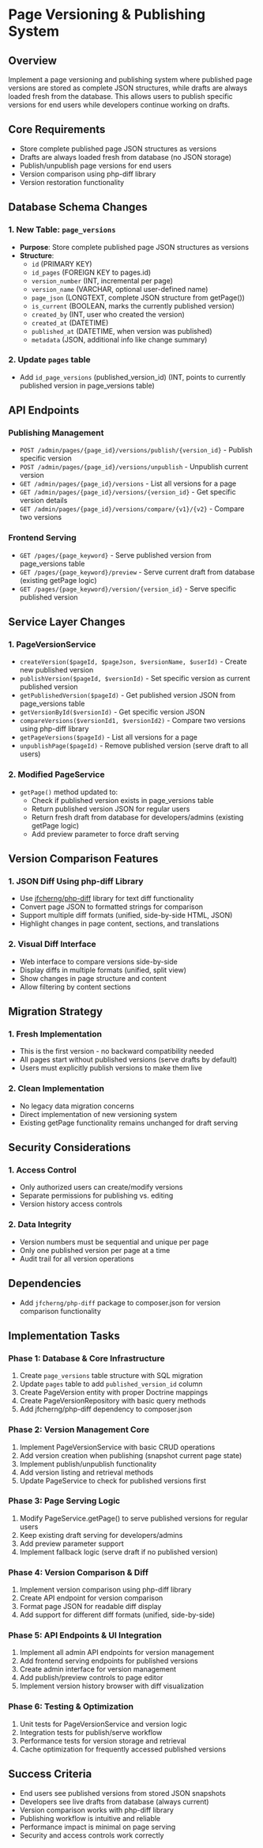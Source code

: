 # Page Versioning & Publishing System

## Overview
Implement a page versioning and publishing system where published page versions are stored as complete JSON structures, while drafts are always loaded fresh from the database. This allows users to publish specific versions for end users while developers continue working on drafts.

## Core Requirements
- Store complete published page JSON structures as versions
- Drafts are always loaded fresh from database (no JSON storage)
- Publish/unpublish page versions for end users
- Version comparison using php-diff library
- Version restoration functionality

## Database Schema Changes

### 1. New Table: `page_versions`
- **Purpose**: Store complete published page JSON structures as versions
- **Structure**:
  - `id` (PRIMARY KEY)
  - `id_pages` (FOREIGN KEY to pages.id)
  - `version_number` (INT, incremental per page)
  - `version_name` (VARCHAR, optional user-defined name)
  - `page_json` (LONGTEXT, complete JSON structure from getPage())
  - `is_current` (BOOLEAN, marks the currently published version)
  - `created_by` (INT, user who created the version)
  - `created_at` (DATETIME)
  - `published_at` (DATETIME, when version was published)
  - `metadata` (JSON, additional info like change summary)

### 2. Update `pages` table
- Add `id_page_versions` (published_version_id) (INT, points to currently published version in page_versions table)

## API Endpoints

### Publishing Management
- `POST /admin/pages/{page_id}/versions/publish/{version_id}` - Publish specific version
- `POST /admin/pages/{page_id}/versions/unpublish` - Unpublish current version
- `GET /admin/pages/{page_id}/versions` - List all versions for a page
- `GET /admin/pages/{page_id}/versions/{version_id}` - Get specific version details
- `GET /admin/pages/{page_id}/versions/compare/{v1}/{v2}` - Compare two versions

### Frontend Serving
- `GET /pages/{page_keyword}` - Serve published version from page_versions table
- `GET /pages/{page_keyword}/preview` - Serve current draft from database (existing getPage logic)
- `GET /pages/{page_keyword}/version/{version_id}` - Serve specific published version

## Service Layer Changes

### 1. PageVersionService
- `createVersion($pageId, $pageJson, $versionName, $userId)` - Create new published version
- `publishVersion($pageId, $versionId)` - Set specific version as current published version
- `getPublishedVersion($pageId)` - Get published version JSON from page_versions table
- `getVersionById($versionId)` - Get specific version JSON
- `compareVersions($versionId1, $versionId2)` - Compare two versions using php-diff library
- `getPageVersions($pageId)` - List all versions for a page
- `unpublishPage($pageId)` - Remove published version (serve draft to all users)

### 2. Modified PageService
- `getPage()` method updated to:
  - Check if published version exists in page_versions table
  - Return published version JSON for regular users
  - Return fresh draft from database for developers/admins (existing getPage logic)
  - Add preview parameter to force draft serving

## Version Comparison Features

### 1. JSON Diff Using php-diff Library
- Use [jfcherng/php-diff](https://github.com/jfcherng/php-diff) library for text diff functionality
- Convert page JSON to formatted strings for comparison
- Support multiple diff formats (unified, side-by-side HTML, JSON)
- Highlight changes in page content, sections, and translations

### 2. Visual Diff Interface
- Web interface to compare versions side-by-side
- Display diffs in multiple formats (unified, split view)
- Show changes in page structure and content
- Allow filtering by content sections

## Migration Strategy

### 1. Fresh Implementation
- This is the first version - no backward compatibility needed
- All pages start without published versions (serve drafts by default)
- Users must explicitly publish versions to make them live

### 2. Clean Implementation
- No legacy data migration concerns
- Direct implementation of new versioning system
- Existing getPage functionality remains unchanged for draft serving

## Security Considerations

### 1. Access Control
- Only authorized users can create/modify versions
- Separate permissions for publishing vs. editing
- Version history access controls

### 2. Data Integrity
- Version numbers must be sequential and unique per page
- Only one published version per page at a time
- Audit trail for all version operations

## Dependencies
- Add `jfcherng/php-diff` package to composer.json for version comparison functionality

## Implementation Tasks

### Phase 1: Database & Core Infrastructure
1. Create `page_versions` table structure with SQL migration
2. Update `pages` table to add `published_version_id` column
3. Create PageVersion entity with proper Doctrine mappings
4. Create PageVersionRepository with basic query methods
5. Add jfcherng/php-diff dependency to composer.json

### Phase 2: Version Management Core
1. Implement PageVersionService with basic CRUD operations
2. Add version creation when publishing (snapshot current page state)
3. Implement publish/unpublish functionality
4. Add version listing and retrieval methods
5. Update PageService to check for published versions first

### Phase 3: Page Serving Logic
1. Modify PageService.getPage() to serve published versions for regular users
2. Keep existing draft serving for developers/admins
3. Add preview parameter support
4. Implement fallback logic (serve draft if no published version)

### Phase 4: Version Comparison & Diff
1. Implement version comparison using php-diff library
2. Create API endpoint for version comparison
3. Format page JSON for readable diff display
4. Add support for different diff formats (unified, side-by-side)

### Phase 5: API Endpoints & UI Integration
1. Implement all admin API endpoints for version management
2. Add frontend serving endpoints for published versions
3. Create admin interface for version management
4. Add publish/preview controls to page editor
5. Implement version history browser with diff visualization

### Phase 6: Testing & Optimization
1. Unit tests for PageVersionService and version logic
2. Integration tests for publish/serve workflow
3. Performance tests for version storage and retrieval
4. Cache optimization for frequently accessed published versions

## Success Criteria
- End users see published versions from stored JSON snapshots
- Developers see live drafts from database (always current)
- Version comparison works with php-diff library
- Publishing workflow is intuitive and reliable
- Performance impact is minimal on page serving
- Security and access controls work correctly
